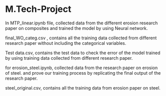 # M.Tech-Project
In MTP_linear.ipynb file, collected data from the different erosion research paper on composites and trained the model by using Neural network.

final_WO_categ.csv , contains all the training data collected from different research paper without including the categorical variables.

Test data.csv, contains the test data to check the error of the model trained by using training data collected from different research paper.

for erosion_steel.ipynb, collected data from the research paper on erosion of steel. and prove our training process by replicating the final output of the research paper.


steel_original.csv, contains all the training data from erosion paper on steel.
